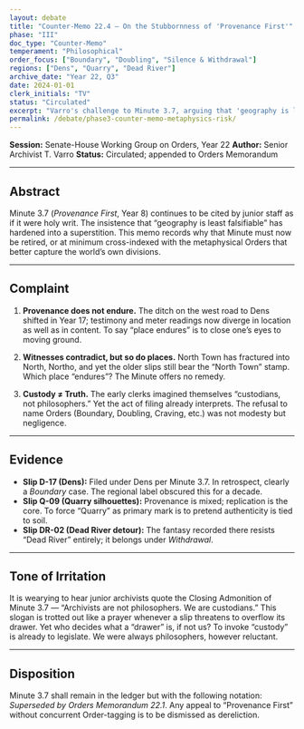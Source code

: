 ```yaml
---
layout: debate
title: "Counter-Memo 22.4 — On the Stubbornness of 'Provenance First'"
phase: "III"
doc_type: "Counter-Memo"
temperament: "Philosophical"
order_focus: ["Boundary", "Doubling", "Silence & Withdrawal"]
regions: ["Dens", "Quarry", "Dead River"]
archive_date: "Year 22, Q3"
date: 2024-01-01
clerk_initials: "TV"
status: "Circulated"
excerpt: "Varro's challenge to Minute 3.7, arguing that 'geography is least falsifiable' has hardened into superstition and that Orders better capture the world's divisions"
permalink: /debate/phase3-counter-memo-metaphysics-risk/
---
```



**Session:** Senate-House Working Group on Orders, Year 22
**Author:** Senior Archivist T. Varro
**Status:** Circulated; appended to Orders Memorandum

---

## Abstract

Minute 3.7 (*Provenance First*, Year 8) continues to be cited by junior staff as if it were holy writ. The insistence that “geography is least falsifiable” has hardened into a superstition. This memo records why that Minute must now be retired, or at minimum cross-indexed with the metaphysical Orders that better capture the world’s own divisions.

---

## Complaint

1. **Provenance does not endure.**
   The ditch on the west road to Dens shifted in Year 17; testimony and meter readings now diverge in location as well as in content. To say “place endures” is to close one’s eyes to moving ground.

2. **Witnesses contradict, but so do places.**
   North Town has fractured into North, Northo, and yet the older slips still bear the “North Town” stamp. Which place “endures”? The Minute offers no remedy.

3. **Custody ≠ Truth.**
   The early clerks imagined themselves “custodians, not philosophers.” Yet the act of filing already interprets. The refusal to name Orders (Boundary, Doubling, Craving, etc.) was not modesty but negligence.

---

## Evidence

* **Slip D-17 (Dens):** Filed under Dens per Minute 3.7. In retrospect, clearly a *Boundary* case. The regional label obscured this for a decade.
* **Slip Q-09 (Quarry silhouettes):** Provenance is mixed; replication is the core. To force “Quarry” as primary mark is to pretend authenticity is tied to soil.
* **Slip DR-02 (Dead River detour):** The fantasy recorded there resists “Dead River” entirely; it belongs under *Withdrawal*.

---

## Tone of Irritation

It is wearying to hear junior archivists quote the Closing Admonition of Minute 3.7 — “Archivists are not philosophers. We are custodians.” This slogan is trotted out like a prayer whenever a slip threatens to overflow its drawer. Yet who decides what a “drawer” is, if not us? To invoke “custody” is already to legislate. We were always philosophers, however reluctant.

---

## Disposition

Minute 3.7 shall remain in the ledger but with the following notation: *Superseded by Orders Memorandum 22.1*. Any appeal to “Provenance First” without concurrent Order-tagging is to be dismissed as dereliction.

